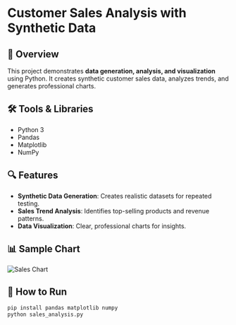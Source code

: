 # Customer Sales Analysis with Synthetic Data

## 📌 Overview
This project demonstrates **data generation, analysis, and visualization** using Python.
It creates synthetic customer sales data, analyzes trends, and generates professional charts.

## 🛠️ Tools & Libraries
- Python 3
- Pandas
- Matplotlib
- NumPy

## 🔍 Features
- **Synthetic Data Generation**: Creates realistic datasets for repeated testing.
- **Sales Trend Analysis**: Identifies top-selling products and revenue patterns.
- **Data Visualization**: Clear, professional charts for insights.

## 📊 Sample Chart
![Sales Chart](images/sales_chart.png)

## 🚀 How to Run
```bash
pip install pandas matplotlib numpy
python sales_analysis.py
